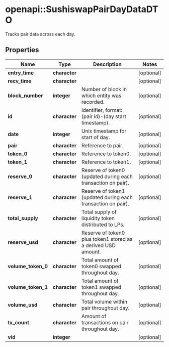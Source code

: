 # openapi::SushiswapPairDayDataDTO

Tracks pair data across each day.

## Properties
Name | Type | Description | Notes
------------ | ------------- | ------------- | -------------
**entry_time** | **character** |  | [optional] 
**recv_time** | **character** |  | [optional] 
**block_number** | **integer** | Number of block in which entity was recorded. | [optional] 
**id** | **character** | Identifier, format: (pair id)-(day start timestamp). | [optional] 
**date** | **integer** | Unix timestamp for start of day. | [optional] 
**pair** | **character** | Reference to pair. | [optional] 
**token_0** | **character** | Reference to token0. | [optional] 
**token_1** | **character** | Reference to token1. | [optional] 
**reserve_0** | **character** | Reserve of token0 (updated during each transaction on pair). | [optional] 
**reserve_1** | **character** | Reserve of token1 (updated during each transaction on pair). | [optional] 
**total_supply** | **character** | Total supply of liquidity token distributed to LPs. | [optional] 
**reserve_usd** | **character** | Reserve of token0 plus token1 stored as a derived USD amount. | [optional] 
**volume_token_0** | **character** | Total amount of token0 swapped throughout day. | [optional] 
**volume_token_1** | **character** | Total amount of token1 swapped throughout day. | [optional] 
**volume_usd** | **character** | Total volume within pair throughout day. | [optional] 
**tx_count** | **character** | Amount of transactions on pair throughout day. | [optional] 
**vid** | **integer** |  | [optional] 


